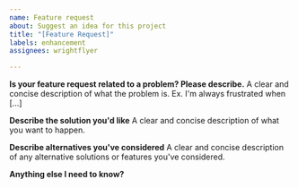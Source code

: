 ```yaml
---
name: Feature request
about: Suggest an idea for this project
title: "[Feature Request]"
labels: enhancement
assignees: wrightflyer

---
```


**Is your feature request related to a problem? Please describe.**
A clear and concise description of what the problem is. Ex. I'm always frustrated when [...]

**Describe the solution you'd like**
A clear and concise description of what you want to happen.

**Describe alternatives you've considered**
A clear and concise description of any alternative solutions or features you've considered.

**Anything else I need to know?**

